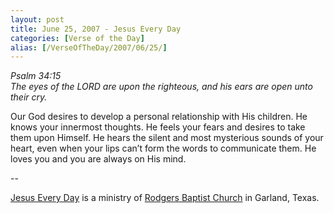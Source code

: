 ```yaml
---
layout: post
title: June 25, 2007 - Jesus Every Day
categories: [Verse of the Day]
alias: [/VerseOfTheDay/2007/06/25/]
---
```


_Psalm 34:15  
The eyes of the LORD are upon the righteous, and his ears are open
unto their cry._

Our God desires to develop a personal relationship with His
children. He knows your innermost thoughts. He feels your fears and
desires to take them upon Himself. He hears the silent and most
mysterious sounds of your heart, even when your lips can&rsquo;t form
the words to communicate them. He loves you and you are always on His
mind.

 --

<a href=http://jesuseveryday.net>Jesus Every Day</a> is a ministry of <a href=http://rodgersbaptist.net>Rodgers Baptist Church</a> in Garland, Texas.
